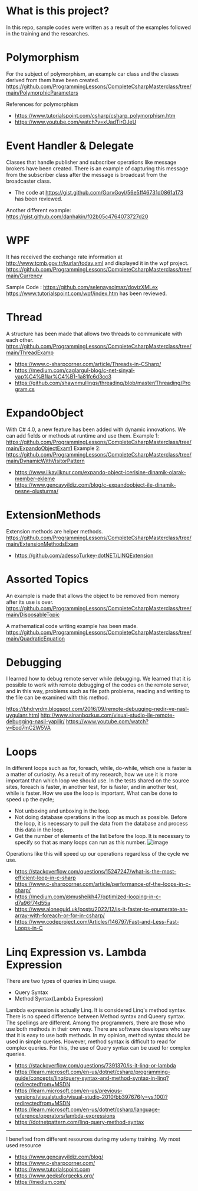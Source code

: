 # What is this project?

In this repo, sample codes were written as a result of the examples followed in the training and the researches.

# Polymorphism
For the subject of polymorphism, an example car class and the classes derived from them have been created. 
https://github.com/ProgrammingLessons/CompleteCsharpMasterclass/tree/main/PolymorphicParameters

References for polymorphism
* https://www.tutorialspoint.com/csharp/csharp_polymorphism.htm
* https://www.youtube.com/watch?v=xUadTirOJeU


# Event Handler & Delegate
Classes that handle publisher and subscriber operations like message brokers have been created. There is an example of capturing this message from the subscriber class after the message is broadcast from the broadcaster class.

* The code at https://gist.github.com/GorvGoyl/56e5ff46731d0861a173 has been reviewed.

Another different example: https://gist.github.com/danhakin/f02b05c4764073727d20


# WPF
It has received the exchange rate information at http://www.tcmb.gov.tr/kurlar/today.xml and displayed it in the wpf project.
https://github.com/ProgrammingLessons/CompleteCsharpMasterclass/tree/main/Currency

Sample Code : https://github.com/selenaysolmaz/dovizXMLex
https://www.tutorialspoint.com/wpf/index.htm has been reviewed.


# Thread
A structure has been made that allows two threads to communicate with each other.
https://github.com/ProgrammingLessons/CompleteCsharpMasterclass/tree/main/ThreadExamp

* https://www.c-sharpcorner.com/article/Threads-in-CSharp/
* https://medium.com/caglargul-blog/c-net-sinyal-yap%C4%B1lar%C4%B1-1a81fc6d3cc3
* https://github.com/shawnmullings/threading/blob/master/Threading/Program.cs


# ExpandoObject
With C# 4.0, a new feature has been added with dynamic innovations. We can add fields or methods at runtime and use them.
Example 1: https://github.com/ProgrammingLessons/CompleteCsharpMasterclass/tree/main/ExpandoObjectExam1
Example 2: https://github.com/ProgrammingLessons/CompleteCsharpMasterclass/tree/main/DynamicWithVisitorPattern

* https://www.ilkayilknur.com/expando-object-icerisine-dinamik-olarak-member-ekleme
* https://www.gencayyildiz.com/blog/c-expandoobject-ile-dinamik-nesne-olusturma/


# ExtensionMethods
Extension methods are helper methods.
https://github.com/ProgrammingLessons/CompleteCsharpMasterclass/tree/main/ExtensionMethodsExam

* https://github.com/adessoTurkey-dotNET/LINQExtension


# Assorted Topics
An example is made that allows the object to be removed from memory after its use is over.
https://github.com/ProgrammingLessons/CompleteCsharpMasterclass/tree/main/DisposableTopic

A mathematical code writing example has been made.
https://github.com/ProgrammingLessons/CompleteCsharpMasterclass/tree/main/QuadraticEquation

# Debugging
I learned how to debug remote server while debugging. We learned that it is possible to work with remote debugging of the codes on the remote server, and in this way, problems such as file path problems, reading and writing to the file can be examined with this method.

https://bhdryrdm.blogspot.com/2016/09/remote-debugging-nedir-ve-nasl-uygulanr.html
http://www.sinanbozkus.com/visual-studio-ile-remote-debugging-nasil-yapilir/
https://www.youtube.com/watch?v=Eod7mC2W5VA

# Loops
In different loops such as for, foreach, while, do-while, which one is faster is a matter of curiosity. As a result of my research, how we use it is more important than which loop we should use. In the tests shared on the source sites, foreach is faster, in another test, for is faster, and in another test, while is faster.
How we use the loop is important.
What can be done to speed up the cycle;
* Not unboxing and unboxing in the loop.
* Not doing database operations in the loop as much as possible. Before the loop, it is necessary to pull the data from the database and process this data in the loop.
* Get the number of elements of the list before the loop. It is necessary to specify so that as many loops can run as this number.
![image](https://user-images.githubusercontent.com/29948990/231398210-829a1c88-ecff-4e80-8474-82152215782a.png)

Operations like this will speed up our operations regardless of the cycle we use.

* https://stackoverflow.com/questions/15247247/what-is-the-most-efficient-loop-in-c-sharp
* https://www.c-sharpcorner.com/article/performance-of-the-loops-in-c-sharp/
* https://medium.com/@musheikh47/optimized-looping-in-c-d7a96f74d55a
* https://www.aloneguid.uk/posts/2022/12/is-it-faster-to-enumerate-an-array-with-foreach-or-for-in-csharp/
* https://www.codeproject.com/Articles/146797/Fast-and-Less-Fast-Loops-in-C


# Linq Expression vs. Lambda Expression

There are two types of queries in Linq usage.
* Query Syntax
* Method Syntax(Lambda Expression)

Lambda expression is actually Linq. It is considered Linq's method syntax.
There is no speed difference between Method syntax and Queery syntax. The spellings are different. Among the programmers, there are those who use both methods in their own way.
There are software developers who say that it is easy to use both methods.
In my opinion, method syntax should be used in simple queries. However, method syntax is difficult to read for complex queries. For this, the use of Query syntax can be used for complex queries.


* https://stackoverflow.com/questions/7391370/is-it-linq-or-lambda
* https://learn.microsoft.com/en-us/dotnet/csharp/programming-guide/concepts/linq/query-syntax-and-method-syntax-in-linq?redirectedfrom=MSDN
* https://learn.microsoft.com/en-us/previous-versions/visualstudio/visual-studio-2010/bb397676(v=vs.100)?redirectedfrom=MSDN
* https://learn.microsoft.com/en-us/dotnet/csharp/language-reference/operators/lambda-expressions
* https://dotnetpattern.com/linq-query-method-syntax

<hr>

I benefited from different resources during my udemy training.
My most used resource
* https://www.gencayyildiz.com/blog/
* https://www.c-sharpcorner.com/
* https://www.tutorialspoint.com
* https://www.geeksforgeeks.org/
* https://medium.com/
